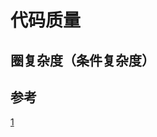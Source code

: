 # 代码质量

## 圈复杂度（条件复杂度）



## 参考
[1](http://kaelzhang81.github.io/2017/06/18/%E8%AF%A6%E8%A7%A3%E5%9C%88%E5%A4%8D%E6%9D%82%E5%BA%A6/)
